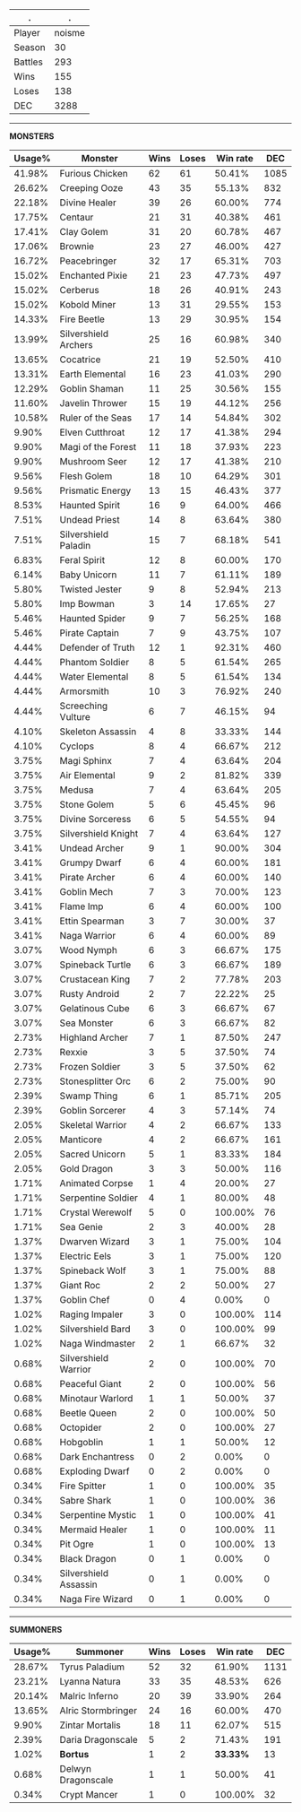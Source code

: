 .|.
|-|-
Player|noisme
Season|30
Battles|293
Wins|155
Loses|138
DEC|3288

---
**MONSTERS**

Usage%|Monster|Wins|Loses|Win rate|DEC|
-|-|-|-|-|-|
41.98%|Furious Chicken|62|61|50.41%|1085|
26.62%|Creeping Ooze|43|35|55.13%|832|
22.18%|Divine Healer|39|26|60.00%|774|
17.75%|Centaur|21|31|40.38%|461|
17.41%|Clay Golem|31|20|60.78%|467|
17.06%|Brownie|23|27|46.00%|427|
16.72%|Peacebringer|32|17|65.31%|703|
15.02%|Enchanted Pixie|21|23|47.73%|497|
15.02%|Cerberus|18|26|40.91%|243|
15.02%|Kobold Miner|13|31|29.55%|153|
14.33%|Fire Beetle|13|29|30.95%|154|
13.99%|Silvershield Archers|25|16|60.98%|340|
13.65%|Cocatrice|21|19|52.50%|410|
13.31%|Earth Elemental|16|23|41.03%|290|
12.29%|Goblin Shaman|11|25|30.56%|155|
11.60%|Javelin Thrower|15|19|44.12%|256|
10.58%|Ruler of the Seas|17|14|54.84%|302|
9.90%|Elven Cutthroat|12|17|41.38%|294|
9.90%|Magi of the Forest|11|18|37.93%|223|
9.90%|Mushroom Seer|12|17|41.38%|210|
9.56%|Flesh Golem|18|10|64.29%|301|
9.56%|Prismatic Energy|13|15|46.43%|377|
8.53%|Haunted Spirit|16|9|64.00%|466|
7.51%|Undead Priest|14|8|63.64%|380|
7.51%|Silvershield Paladin|15|7|68.18%|541|
6.83%|Feral Spirit|12|8|60.00%|170|
6.14%|Baby Unicorn|11|7|61.11%|189|
5.80%|Twisted Jester|9|8|52.94%|213|
5.80%|Imp Bowman|3|14|17.65%|27|
5.46%|Haunted Spider|9|7|56.25%|168|
5.46%|Pirate Captain|7|9|43.75%|107|
4.44%|Defender of Truth|12|1|92.31%|460|
4.44%|Phantom Soldier|8|5|61.54%|265|
4.44%|Water Elemental|8|5|61.54%|134|
4.44%|Armorsmith|10|3|76.92%|240|
4.44%|Screeching Vulture|6|7|46.15%|94|
4.10%|Skeleton Assassin|4|8|33.33%|144|
4.10%|Cyclops|8|4|66.67%|212|
3.75%|Magi Sphinx|7|4|63.64%|204|
3.75%|Air Elemental|9|2|81.82%|339|
3.75%|Medusa|7|4|63.64%|205|
3.75%|Stone Golem|5|6|45.45%|96|
3.75%|Divine Sorceress|6|5|54.55%|94|
3.75%|Silvershield Knight|7|4|63.64%|127|
3.41%|Undead Archer|9|1|90.00%|304|
3.41%|Grumpy Dwarf|6|4|60.00%|181|
3.41%|Pirate Archer|6|4|60.00%|140|
3.41%|Goblin Mech|7|3|70.00%|123|
3.41%|Flame Imp|6|4|60.00%|100|
3.41%|Ettin Spearman|3|7|30.00%|37|
3.41%|Naga Warrior|6|4|60.00%|89|
3.07%|Wood Nymph|6|3|66.67%|175|
3.07%|Spineback Turtle|6|3|66.67%|189|
3.07%|Crustacean King|7|2|77.78%|203|
3.07%|Rusty Android|2|7|22.22%|25|
3.07%|Gelatinous Cube|6|3|66.67%|67|
3.07%|Sea Monster|6|3|66.67%|82|
2.73%|Highland Archer|7|1|87.50%|247|
2.73%|Rexxie|3|5|37.50%|74|
2.73%|Frozen Soldier|3|5|37.50%|62|
2.73%|Stonesplitter Orc|6|2|75.00%|90|
2.39%|Swamp Thing|6|1|85.71%|205|
2.39%|Goblin Sorcerer|4|3|57.14%|74|
2.05%|Skeletal Warrior|4|2|66.67%|133|
2.05%|Manticore|4|2|66.67%|161|
2.05%|Sacred Unicorn|5|1|83.33%|184|
2.05%|Gold Dragon|3|3|50.00%|116|
1.71%|Animated Corpse|1|4|20.00%|27|
1.71%|Serpentine Soldier|4|1|80.00%|48|
1.71%|Crystal Werewolf|5|0|100.00%|76|
1.71%|Sea Genie|2|3|40.00%|28|
1.37%|Dwarven Wizard|3|1|75.00%|104|
1.37%|Electric Eels|3|1|75.00%|120|
1.37%|Spineback Wolf|3|1|75.00%|88|
1.37%|Giant Roc|2|2|50.00%|27|
1.37%|Goblin Chef|0|4|0.00%|0|
1.02%|Raging Impaler|3|0|100.00%|114|
1.02%|Silvershield Bard|3|0|100.00%|99|
1.02%|Naga Windmaster|2|1|66.67%|32|
0.68%|Silvershield Warrior|2|0|100.00%|70|
0.68%|Peaceful Giant|2|0|100.00%|56|
0.68%|Minotaur Warlord|1|1|50.00%|37|
0.68%|Beetle Queen|2|0|100.00%|50|
0.68%|Octopider|2|0|100.00%|27|
0.68%|Hobgoblin|1|1|50.00%|12|
0.68%|Dark Enchantress|0|2|0.00%|0|
0.68%|Exploding Dwarf|0|2|0.00%|0|
0.34%|Fire Spitter|1|0|100.00%|35|
0.34%|Sabre Shark|1|0|100.00%|36|
0.34%|Serpentine Mystic|1|0|100.00%|41|
0.34%|Mermaid Healer|1|0|100.00%|11|
0.34%|Pit Ogre|1|0|100.00%|13|
0.34%|Black Dragon|0|1|0.00%|0|
0.34%|Silvershield Assassin|0|1|0.00%|0|
0.34%|Naga Fire Wizard|0|1|0.00%|0|

---
**SUMMONERS**

Usage%|Summoner|Wins|Loses|Win rate|DEC|
-|-|-|-|-|-|
28.67%|Tyrus Paladium|52|32|61.90%|1131|
23.21%|Lyanna Natura|33|35|48.53%|626|
20.14%|Malric Inferno|20|39|33.90%|264|
13.65%|Alric Stormbringer|24|16|60.00%|470|
9.90%|Zintar Mortalis|18|11|62.07%|515|
2.39%|Daria Dragonscale|5|2|71.43%|191|
1.02%|**Bortus**|1|2|**33.33%**|13|
0.68%|Delwyn Dragonscale|1|1|50.00%|41|
0.34%|Crypt Mancer|1|0|100.00%|32|
